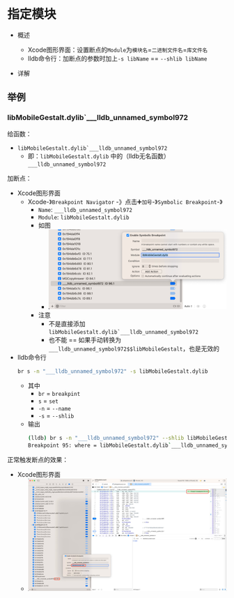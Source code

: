 # 指定模块

* 概述
  * Xcode图形界面：设置断点的`Module`为`模块名`=`二进制文件名`=`库文件名`
  * lldb命令行：加断点的参数时加上`-s libName` == `--shlib libName`

* 详解

## 举例

### libMobileGestalt.dylib`___lldb_unnamed_symbol972

给函数：

* ``libMobileGestalt.dylib`___lldb_unnamed_symbol972``
  * 即：`libMobileGestalt.dylib` 中的（lldb无名函数）`___lldb_unnamed_symbol972`

加断点：

* Xcode图形界面
  * Xcode-》`Breakpoint Navigator` -》点击➕`加号`-》`Symbolic Breakpoint`-》
    * `Name`: `___lldb_unnamed_symbol972`
    * `Module`: `libMobileGestalt.dylib`
    * 如图
      * ![lldb_unnamed_symbol972_breakpoint](../../assets/img/lldb_unnamed_symbol972_breakpoint.png)
    * 注意
      * 不是直接添加``libMobileGestalt.dylib`___lldb_unnamed_symbol972``
      * 也不能 == 如果手动转换为`___lldb_unnamed_symbol972$$libMobileGestalt`，也是无效的
* lldb命令行
  ```bash
  br s -n "___lldb_unnamed_symbol972" -s libMobileGestalt.dylib
  ```
    * 其中
      * `br` = `breakpint`
      * `s` = `set`
      * `-n` = `--name`
      * `-s` = `--shlib`
    * 输出
      ```bash
      (lldb) br s -n "___lldb_unnamed_symbol972" --shlib libMobileGestalt.dylib
      Breakpoint 95: where = libMobileGestalt.dylib`___lldb_unnamed_symbol972, address = 0x0000000194db6c40
      ```

正常触发断点的效果：

* Xcode图形界面
  * ![lldb_unname_breakpoint_triggered_74](../../assets/img/lldb_unname_breakpoint_triggered_74.jpg)
